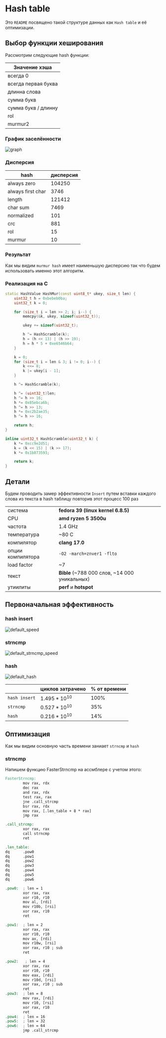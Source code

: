 # Hash table

Это `README` посвящено такой структуре данных как `Hash table` и её оптимизации. 

## Выбор функции хеширования

Рассмотрим следующие hash функции:

|Значение хэша|
|-|
|всегда 0|
|всегда первая буква|
|длинна слова|
|сумма букв|
|сумма букв / длинну|
|rol|
|murmur2|

### График заселённости

![graph](bars.png)

### Дисперсия

| hash | дисперсия |
|-|-|
| always zero | 104250 |
| always first char | 3746 |
| length | 121412 |
| char sum | 7469 | 
| normalized | 101 |
| crc | 881 |
| rol | 15 |
| murmur | 10 |

### Результат

Как мы видим `murmur hash` имеет наименьшую дисперсию так что будем использовать именно этот алгоритм.

### Реализация на C

```cpp
static HashValue HashMur(const uint8_t* ukey, size_t len) {
    uint32_t h = 0xbebeb0ba;
    uint32_t k = 0;

    for (size_t i = len >> 2; i; i--) {
        memcpy(&k, ukey, sizeof(uint32_t));

        ukey += sizeof(uint32_t);

        h ^= HashScramble(k);
        h = (h << 13) | (h >> 19);
        h = h * 5 + 0xe6546b64;
    }

    k = 0;
    for (size_t i = len & 3; i != 0; i--) {
        k <<= 8;
        k |= ukey[i - 1];
    }

    h ^= HashScramble(k);

    h ^= (uint32_t)len;
    h ^= h >> 16;
    h *= 0x85ebca6b;
    h ^= h >> 13;
    h *= 0xc2b2ae35;
    h ^= h >> 16;

    return h;
}

inline uint32_t HashScramble(uint32_t k) {
    k *= 0xcc9e2d51;
    k = (k << 15) | (k >> 17);
    k *= 0x1b873593;

    return k;
}
```

## Детали 

Будем проводить замер эффективности `Insert` путем вставки каждого слова из текста в hash таблицу повторив этот процесс 100 раз

| | |
|-|-|
| система | **fedora 39 (linux kernel 6.8.5)** |
| CPU | **amd ryzen 5 3500u** |
| частота | 1.4 GHz |
| температура | ~80 C |
| компилятор | **clang 17.0** |
| опции компилятора | `-O2 -march=znver1 -flto` |
| load factor | ~7 |
| текст | **Bible** (~788 000 слов, ~14 000 уникальных) |
| утиилиты | **perf** и **hotspot** |

## Первоначальная эффективность

### hash insert

![default_speed](/images/default_speed.png)

### strncmp

![default_strncmp_speed](/images/default_strncmp.png)


### hash

![default_hash](/images/default_hash_func.png)

| | циклов затрачено | % от времени |
|-|-|-|
| `hash insert` | $1.495*10^{10}$ | $100$% | 
| `strncmp` | $0.527*10^{10}$ | $35$% |
| `hash` | $0.216*10^{10}$ | $14$% | 

## Оптимизация

Как мы видим основную часть времени заниает `strncmp` и `hash`

### strncmp

Напишем функцию FasterStrncmp на ассмблере с учетом этого:

```mk
FasterStrncmp:
        mov rax, rdx
        dec rax
        and rax, rdx
        test rax, rax
        jne .call_strcmp
        bsr rax, rdx 
        mov rax, [.len_table + 8 * rax]
        jmp rax

.call_strcmp:
        xor rax, rax
        call strncmp
        ret

.len_table:
dq      .pow0 
dq      .pow1
dq      .pow2
dq      .pow3
dq      .pow4
dq      .pow5
dq      .pow6

.pow0:  ; len = 1
        xor rax, rax
        xor r10, r10
        mov al, [rdi]
        mov r10b, [rsi]
        xor rax, r10
        ret

.pow1:  ; len = 2
        xor rax, rax
        xor r10, r10
        mov ax, [rdi]
        mov r10w, [rsi]
        xor rax, r10 ; sub
        ret

.pow2:   ; len = 4
        xor rax, rax
        xor r10, r10
        mov eax, [rdi]
        mov r10d, [rsi]
        xor rax, r10 ; sub
        ret
.pow3:  ; len = 8
        mov rax, [rdi]
        mov r10, [rsi]
        xor rax, r10
        ret
.pow4:  ; len = 16
.pow5:  ; len = 32
.pow6:  ; len = 64
        jmp .call_strcmp
```

